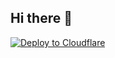 ## Hi there 👋
[![Deploy to Cloudflare](https://github.com/whitehiyuri/UptimeFlare/actions/workflows/deploy.yml/badge.svg)](https://github.com/whitehiyuri/UptimeFlare/actions/workflows/deploy.yml)
<!--
**whitehiyuri/whitehiyuri** is a ✨ _special_ ✨ repository because its `README.md` (this file) appears on your GitHub profile.

Here are some ideas to get you started:

- 🔭 I’m currently working on ...
- 🌱 I’m currently learning ...
- 👯 I’m looking to collaborate on ...
- 🤔 I’m looking for help with ...
- 💬 Ask me about ...
- 📫 How to reach me: ...
- 😄 Pronouns: ...
- ⚡ Fun fact: ...
-->
